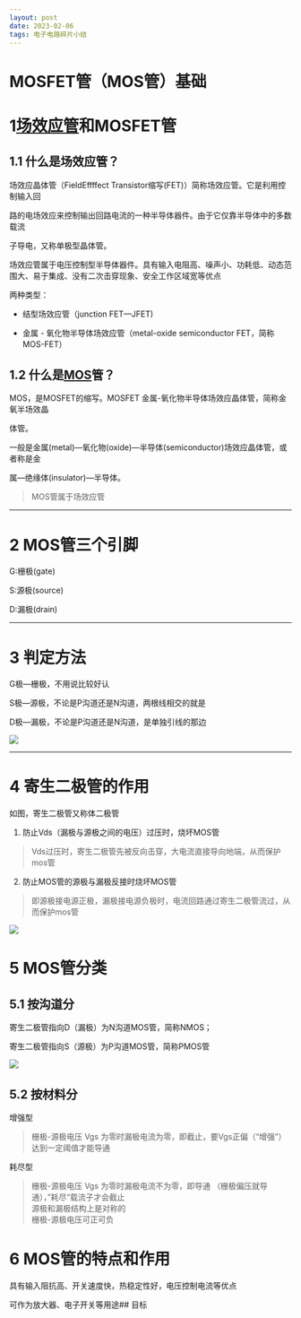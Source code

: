 ```yaml
---
layout: post
date: 2023-02-06
tags: 电子电路碎片小结
---
```


# MOSFET管（MOS管）基础

1[场效应管](https://so.csdn.net/so/search?q=%E5%9C%BA%E6%95%88%E5%BA%94%E7%AE%A1&spm=1001.2101.3001.7020)和MOSFET管
=============================================================================================================

1.1 什么是场效应管？
------------

场效应晶体管（FieldEffffect Transistor缩写(FET)）简称场效应管。它是利⽤控制输⼊回

路的电场效应来控制输出回路电流的⼀种半导体器件。由于它仅靠半导体中的多数载流

⼦导电，⼜称单极型晶体管。

场效应管属于电压控制型半导体器件。具有输⼊电阻⾼、噪声⼩、功耗低、动态范围大、易于集成、没有⼆次击穿现象、安全⼯作区域宽等优点

两种类型：

*   结型场效应管（junction FET—JFET)
    
*   ⾦属 \- 氧化物半导体场效应管（metal-oxide semiconductor FET，简称MOS-FET）
    

1.2 什么是[MOS](https://so.csdn.net/so/search?q=MOS&spm=1001.2101.3001.7020)管？
---------------------------------------------------------------------------

MOS，是MOSFET的缩写。MOSFET ⾦属-氧化物半导体场效应晶体管，简称⾦氧半场效晶

体管。

⼀般是⾦属(metal)—氧化物(oxide)—半导体(semiconductor)场效应晶体管，或者称是⾦

属—绝缘体(insulator)—半导体。

> MOS管属于场效应管

* * *

2 MOS管三个引脚
==========

G:栅极(gate)

S:源极(source)

D:漏极(drain)

* * *

3 判定⽅法
======

G极—栅极，不⽤说⽐较好认

S极—源极，不论是P沟道还是N沟道，两根线相交的就是

D极—漏极，不论是P沟道还是N沟道，是单独引线的那边

![](https://img-blog.csdnimg.cn/img_convert/a0ee0a6bc98748fd895a39815ad62963.png)

* * *

4 寄生二极管的作用
==========

如图，寄生二极管又称体二极管

1.  防止Vds（漏极与源极之间的电压）过压时，烧坏MOS管
    

> Vds过压时，寄生二极管先被反向击穿，大电流直接导向地端，从而保护mos管

2.  防止MOS管的源极与漏极反接时烧坏MOS管
    

> 即源极接电源正极，漏极接电源负极时，电流回路通过寄生二极管流过，从而保护mos管

![](https://img-blog.csdnimg.cn/img_convert/91f273a113a540f7bf21e3681a9aad64.png)

5 MOS管分类
========

5.1 按沟道分
--------

寄生二极管指向D（漏极）为N沟道MOS管，简称NMOS；

寄生二极管指向S（源极）为P沟道MOS管，简称PMOS管

![](https://img-blog.csdnimg.cn/img_convert/80cbdccb1b174b0c84216c489dd744d2.png)

5.2 按材料分
--------

增强型

> 栅极-源极电压 Vgs 为零时漏极电流为零，即截止，要Vgs正偏（“增强”）达到一定阈值才能导通

耗尽型

> 栅极-源极电压 Vgs 为零时漏极电流不为零，即导通 （栅极偏压就导通），”耗尽“载流子才会截止  
> 源极和漏极结构上是对称的  
> 栅极-源极电压可正可负

6 MOS管的特点和作用
============

具有输入阻抗高、开关速度快，热稳定性好，电压控制电流等优点

可作为放大器、电子开关等用途## 目标



